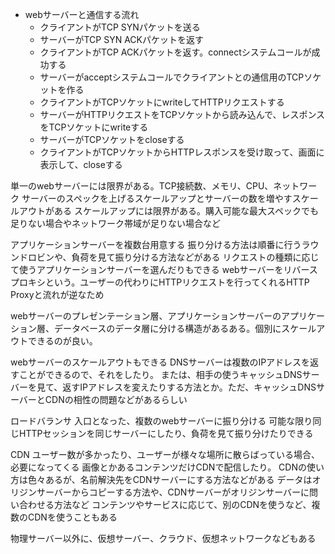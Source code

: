 - webサーバーと通信する流れ
  - クライアントがTCP SYNパケットを送る
  - サーバーがTCP SYN ACKパケットを返す
  - クライアントがTCP ACKパケットを返す。connectシステムコールが成功する
  - サーバーがacceptシステムコールでクライアントとの通信用のTCPソケットを作る
  - クライアントがTCPソケットにwriteしてHTTPリクエストする
  - サーバーがHTTPリクエストをTCPソケットから読み込んで、レスポンスをTCPソケットにwriteする
  - サーバーがTCPソケットをcloseする
  - クライアントがTCPソケットからHTTPレスポンスを受け取って、画面に表示して、closeする

単一のwebサーバーには限界がある。TCP接続数、メモリ、CPU、ネットワーク
サーバーのスペックを上げるスケールアップとサーバーの数を増やすスケールアウトがある
スケールアップには限界がある。購入可能な最大スペックでも足りない場合やネットワーク帯域が足りない場合など

アプリケーションサーバーを複数台用意する
振り分ける方法は順番に行うラウンドロビンや、負荷を見て振り分ける方法などがある
リクエストの種類に応じて使うアプリケーションサーバーを選んだりもできる
webサーバーをリバースプロキシという。ユーザーの代わりにHTTPリクエストを行ってくれるHTTP Proxyと流れが逆なため

webサーバーのプレゼンテーション層、アプリケーションサーバーのアプリケーション層、データベースのデータ層に分ける構造があるある。個別にスケールアウトできるのが良い。

webサーバーのスケールアウトもできる
DNSサーバーは複数のIPアドレスを返すことができるので、それをしたり。
または、相手の使うキャッシュDNSサーバーを見て、返すIPアドレスを変えたりする方法とか。ただ、キャッシュDNSサーバーとCDNの相性の問題などがあるらしい

ロードバランサ
入口となった、複数のwebサーバーに振り分ける
可能な限り同じHTTPセッションを同じサーバーにしたり、負荷を見て振り分けたりできる

CDN
ユーザー数が多かったり、ユーザーが様々な場所に散らばっている場合、必要になってくる
画像とかあるコンテンツだけCDNで配信したり。
CDNの使い方は色々あるが、名前解決先をCDNサーバーにする方法などがある
データはオリジンサーバーからコピーする方法や、CDNサーバーがオリジンサーバーに問い合わせる方法など
コンテンツやサービスに応じて、別のCDNを使うなど、複数のCDNを使うこともある

物理サーバー以外に、仮想サーバー、クラウド、仮想ネットワークなどもある